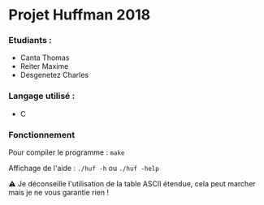 # Projet Huffman 2018
### Etudiants :
- Canta Thomas
- Reiter Maxime
- Desgenetez Charles

### Langage utilisé :
- C

### Fonctionnement
Pour compiler le programme : `make`

Affichage de l'aide : `./huf -h` ou `./huf -help`

⚠️ Je déconseille l'utilisation de la table ASCII étendue, cela peut marcher mais je ne vous garantie rien !



